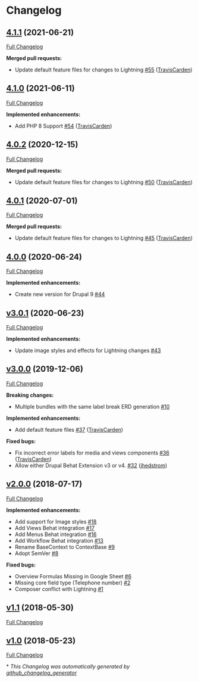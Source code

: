# Changelog

## [4.1.1](https://github.com/acquia/drupal-spec-tool/tree/4.1.1) (2021-06-21)

[Full Changelog](https://github.com/acquia/drupal-spec-tool/compare/4.1.0...4.1.1)

**Merged pull requests:**

- Update default feature files for changes to Lightning [\#55](https://github.com/acquia/drupal-spec-tool/pull/55) ([TravisCarden](https://github.com/TravisCarden))

## [4.1.0](https://github.com/acquia/drupal-spec-tool/tree/4.1.0) (2021-06-11)

[Full Changelog](https://github.com/acquia/drupal-spec-tool/compare/4.0.2...4.1.0)

**Implemented enhancements:**

- Add PHP 8 Support [\#54](https://github.com/acquia/drupal-spec-tool/pull/54) ([TravisCarden](https://github.com/TravisCarden))

## [4.0.2](https://github.com/acquia/drupal-spec-tool/tree/4.0.2) (2020-12-15)

[Full Changelog](https://github.com/acquia/drupal-spec-tool/compare/4.0.1...4.0.2)

**Merged pull requests:**

- Update default feature files for changes to Lightning [\#50](https://github.com/acquia/drupal-spec-tool/pull/50) ([TravisCarden](https://github.com/TravisCarden))

## [4.0.1](https://github.com/acquia/drupal-spec-tool/tree/4.0.1) (2020-07-01)

[Full Changelog](https://github.com/acquia/drupal-spec-tool/compare/4.0.0...4.0.1)

**Merged pull requests:**

- Update default feature files for changes to Lightning [\#45](https://github.com/acquia/drupal-spec-tool/pull/45) ([TravisCarden](https://github.com/TravisCarden))

## [4.0.0](https://github.com/acquia/drupal-spec-tool/tree/4.0.0) (2020-06-24)

[Full Changelog](https://github.com/acquia/drupal-spec-tool/compare/v3.0.1...4.0.0)

**Implemented enhancements:**

- Create new version for Drupal 9 [\#44](https://github.com/acquia/drupal-spec-tool/issues/44)

## [v3.0.1](https://github.com/acquia/drupal-spec-tool/tree/v3.0.1) (2020-06-23)

[Full Changelog](https://github.com/acquia/drupal-spec-tool/compare/v3.0.0...v3.0.1)

**Implemented enhancements:**

- Update image styles and effects for Lightning changes [\#43](https://github.com/acquia/drupal-spec-tool/issues/43)

## [v3.0.0](https://github.com/acquia/drupal-spec-tool/tree/v3.0.0) (2019-12-06)

[Full Changelog](https://github.com/acquia/drupal-spec-tool/compare/v2.0.0...v3.0.0)

**Breaking changes:**

- Multiple bundles with the same label break ERD generation [\#10](https://github.com/acquia/drupal-spec-tool/issues/10)

**Implemented enhancements:**

- Add default feature files [\#37](https://github.com/acquia/drupal-spec-tool/pull/37) ([TravisCarden](https://github.com/TravisCarden))

**Fixed bugs:**

- Fix incorrect error labels for media and views components [\#36](https://github.com/acquia/drupal-spec-tool/pull/36) ([TravisCarden](https://github.com/TravisCarden))
- Allow either Drupal Behat Extension v3 or v4. [\#32](https://github.com/acquia/drupal-spec-tool/pull/32) ([jhedstrom](https://github.com/jhedstrom))

## [v2.0.0](https://github.com/acquia/drupal-spec-tool/tree/v2.0.0) (2018-07-17)

[Full Changelog](https://github.com/acquia/drupal-spec-tool/compare/v1.1...v2.0.0)

**Implemented enhancements:**

- Add support for Image styles [\#18](https://github.com/acquia/drupal-spec-tool/issues/18)
- Add Views Behat integration [\#17](https://github.com/acquia/drupal-spec-tool/issues/17)
- Add Menus Behat integration [\#16](https://github.com/acquia/drupal-spec-tool/issues/16)
- Add Workflow Behat integration [\#13](https://github.com/acquia/drupal-spec-tool/issues/13)
- Rename BaseContext to ContextBase [\#9](https://github.com/acquia/drupal-spec-tool/issues/9)
- Adopt SemVer [\#8](https://github.com/acquia/drupal-spec-tool/issues/8)

**Fixed bugs:**

- Overview Formulas Missing in Google Sheet [\#6](https://github.com/acquia/drupal-spec-tool/issues/6)
- Missing core field type \(Telephone number\) [\#2](https://github.com/acquia/drupal-spec-tool/issues/2)
- Composer conflict with Lightning [\#1](https://github.com/acquia/drupal-spec-tool/issues/1)

## [v1.1](https://github.com/acquia/drupal-spec-tool/tree/v1.1) (2018-05-30)

[Full Changelog](https://github.com/acquia/drupal-spec-tool/compare/v1.0...v1.1)

## [v1.0](https://github.com/acquia/drupal-spec-tool/tree/v1.0) (2018-05-23)

[Full Changelog](https://github.com/acquia/drupal-spec-tool/compare/3e221aaa39bf705df13eeb3f56a2b1f02df9e25c...v1.0)



\* *This Changelog was automatically generated by [github_changelog_generator](https://github.com/github-changelog-generator/github-changelog-generator)*
